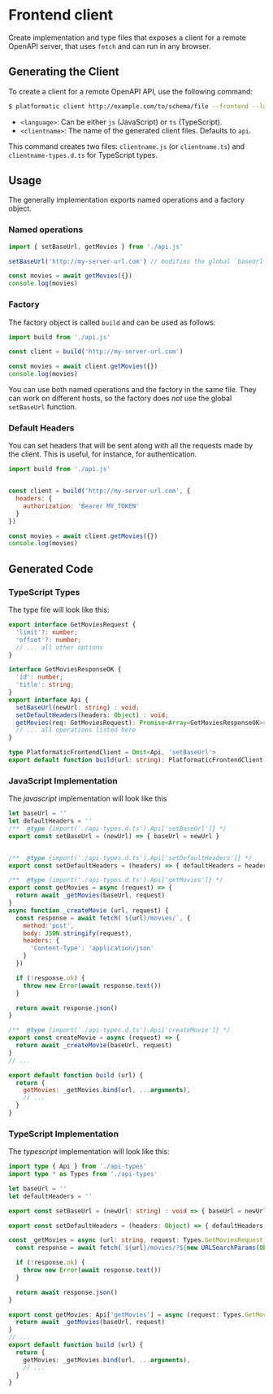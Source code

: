 # Frontend client

Create implementation and type files that exposes a client for a remote OpenAPI server, that uses `fetch` and can run in any browser.

## Generating the Client 

To create a client for a remote OpenAPI API, use the following command:

```bash
$ platformatic client http://example.com/to/schema/file --frontend --language <language> --name <clientname>
```

- `<language>`: Can be either `js` (JavaScript) or `ts` (TypeScript).
- `<clientname>`: The name of the generated client files. Defaults to `api`.

This command creates two files: `clientname.js` (or `clientname.ts`) and `clientname-types.d.ts` for TypeScript types. 

## Usage

The generally implementation exports named operations and a factory object. 

### Named operations

```js
import { setBaseUrl, getMovies } from './api.js'

setBaseUrl('http://my-server-url.com') // modifies the global `baseUrl` variable

const movies = await getMovies({})
console.log(movies)
```

### Factory

The factory object is called `build` and can be used as follows:

```js
import build from './api.js'

const client = build('http://my-server-url.com')

const movies = await client.getMovies({})
console.log(movies)
```

You can use both named operations and the factory in the same file. They can work on different hosts, so the factory does _not_ use the global `setBaseUrl` function.

### Default Headers

You can set headers that will be sent along with all the requests made by the client. This is useful, for instance, for authentication.

```js
import build from './api.js'


const client = build('http://my-server-url.com', {
  headers: {
    authorization: 'Bearer MY_TOKEN'
  }
})

const movies = await client.getMovies({})
console.log(movies)
```

## Generated Code

### TypeScript Types

The type file will look like this:

```ts
export interface GetMoviesRequest {
  'limit'?: number;
  'offset'?: number;
  // ... all other options
}

interface GetMoviesResponseOK {
  'id': number;
  'title': string;
}
export interface Api {
  setBaseUrl(newUrl: string) : void;
  setDefaultHeaders(headers: Object) : void;
  getMovies(req: GetMoviesRequest): Promise<Array<GetMoviesResponseOK>>;
  // ... all operations listed here
}

type PlatformaticFrontendClient = Omit<Api, 'setBaseUrl'>
export default function build(url: string): PlatformaticFrontendClient
```

### JavaScript Implementation 

The *javascript* implementation will look like this

```js
let baseUrl = ''
let defaultHeaders = ''
/**  @type {import('./api-types.d.ts').Api['setBaseUrl']} */
export const setBaseUrl = (newUrl) => { baseUrl = newUrl }


/**  @type {import('./api-types.d.ts').Api['setDefaultHeaders']} */
export const setDefaultHeaders = (headers) => { defaultHeaders = headers }

/**  @type {import('./api-types.d.ts').Api['getMovies']} */
export const getMovies = async (request) => {
  return await _getMovies(baseUrl, request)
}
async function _createMovie (url, request) {
  const response = await fetch(`${url}/movies/`, {
    method:'post',
    body: JSON.stringify(request),
    headers: {
      'Content-Type': 'application/json'
    }
  })

  if (!response.ok) {
    throw new Error(await response.text())
  }

  return await response.json()
}

/**  @type {import('./api-types.d.ts').Api['createMovie']} */
export const createMovie = async (request) => {
  return await _createMovie(baseUrl, request)
}
// ...

export default function build (url) {
  return {
    getMovies: _getMovies.bind(url, ...arguments),
    // ...
  }
}
```

### TypeScript Implementation 

The *typescript* implementation will look like this:

```ts
import type { Api } from './api-types'
import type * as Types from './api-types'

let baseUrl = ''
let defaultHeaders = ''

export const setBaseUrl = (newUrl: string) : void => { baseUrl = newUrl }

export const setDefaultHeaders = (headers: Object) => { defaultHeaders = headers }

const _getMovies = async (url: string, request: Types.GetMoviesRequest) => {
  const response = await fetch(`${url}/movies/?${new URLSearchParams(Object.entries(request || {})).toString()}`)

  if (!response.ok) {
    throw new Error(await response.text())
  }

  return await response.json()
}

export const getMovies: Api['getMovies'] = async (request: Types.GetMoviesRequest) => {
  return await _getMovies(baseUrl, request)
}
// ...
export default function build (url) {
  return {
    getMovies: _getMovies.bind(url, ...arguments),
    // ...
  }
}
```

